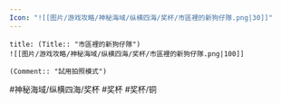 ```yaml
---
Icon: "![[图片/游戏攻略/神秘海域/纵横四海/奖杯/市區裡的新狗仔隊.png|30]]"
---
```

```ad-common-bronze-trophy
title: (Title:: "市區裡的新狗仔隊")
![[图片/游戏攻略/神秘海域/纵横四海/奖杯/市區裡的新狗仔隊.png|100]]

(Comment:: "試用拍照模式")
```

#神秘海域/纵横四海/奖杯 #奖杯 #奖杯/铜

